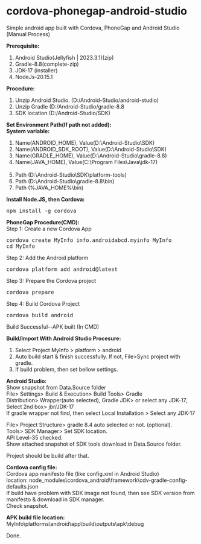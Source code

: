 # cordova-phonegap-android-studio
Simple android app built with Cordova, PhoneGap and Android Studio (Manual Process)

<b>Prerequisite:</b> <br>
1. Android Studio(Jellyfish | 2023.3.1)(zip) <br>
2. Gradle-8.8(complete-zip) <br>
3. JDK-17 (installer) <br>
4. NodeJs-20.15.1 <br>

<b>Procedure:</b> <br>
1. Unzip Android Studio. (D:/Android-Studio/android-studio) <br>
2. Unzip Gradle (D:/Android-Studio/gradle-8.8 <br>
3. SDK location (D:/Android-Studio/SDK) <br>

<b>Set Environment Path(If path not added):</b> <br>
<b>System variable:</b> <br>
1. Name(ANDROID_HOME), Value(D:\Android-Studio\SDK) <br>
2. Name(ANDROID_SDK_ROOT), Value(D:\Android-Studio\SDK) <br>
3. Name(GRADLE_HOME), Value(D:\Android-Studio\gradle-8.8) <br>
4. Name(JAVA_HOME), Value(C:\Program Files\Java\jdk-17) <br> <br>
1. Path (D:\Android-Studio\SDK\platform-tools) <br>
2. Path (D:\Android-Studio\gradle-8.8\bin) <br>
3. Path (%JAVA_HOME%\bin) <br>

<b>Install Node.JS, then Cordova:</b> <br>
<pre>npm install -g cordova</pre>

<b>PhoneGap Procedure(CMD):</b> <br>
Step 1: Create a new Cordova App <br>
<pre>cordova create MyInfo info.androidabcd.myinfo MyInfo<br>cd MyInfo</pre>

Step 2: Add the Android platform <br>
<pre>cordova platform add android@latest</pre>

Step 3: Prepare the Cordova project <br>
<pre>cordova prepare</pre>

Step 4: Build Cordova Project <br>
<pre>cordova build android</pre>

Build Successful--APK built (In CMD)

<b>Build/Import With Android Studio Procesure:</b> <br>
1. Select Project MyInfo > platform > android
2. Auto build start & finish successfully. If not, File>Sync project with gradle.
3. If build problem, then set bellow settings.

<b>Android Studio:</b> <br>
Show snapshot from Data.Source folder <br>
File> Settings> Build & Execution> Build Tools> Gradle <br>
Distribution> Wrapper(auto selected), Gradle JDK> or select any JDK-17, Select 2nd box> jbr/JDK-17 <br>
If gradle wrapper not find, then select Local Installation > Select any JDK-17 <br>

File> Project Structure> gradle 8.4 auto selected or not. (optional). <br>
Tools> SDK Manager> Set SDK location. <br>
API Level-35 checked. <br>
Show attached snapshot of SDK tools download in Data.Source folder. <br>

Project should be build after that.

<b>Cordova config file:</b> <br>
Cordova app manifesto file (like config.xml in Android Studio)  <br>
location: node_modules\cordova_android\framework\cdv-gradle-config-defaults.json <br>
If build have problem with SDK image not found, then see SDK version from manifesto & download in SDK manager. <br>
Check snapshot. <br>

<b>APK build file location:</b> <br>
MyInfo\platforms\android\app\build\outputs\apk\debug

Done.
